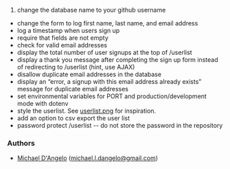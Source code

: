 
1. change the database name to your github username
* change the form to log first name, last name, and email address
* log a timestamp when users sign up
* require that fields are not empty
* check for valid email addresses
* display the total number of user signups at the top of /userlist
* display a thank you message after completing the sign up form instead of redirecting to /userlist (hint, use AJAX) 
* disallow duplicate email addresses in the database
* display an “error, a signup with this email address already exists” message for duplicate email addresses
* set environmental variables for PORT and production/development mode with dotenv
* style the userlist. See [userlist.png](userlist.png) for inspiration. 
* add an option to csv export the user list  
* password protect /userlist -- do not store the password in the repository

### Authors
* [Michael D'Angelo](http://github.com/mldangelo) (michael.l.dangelo@gmail.com)
